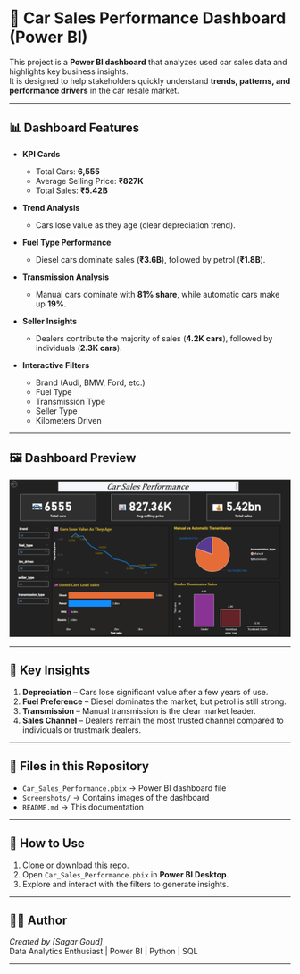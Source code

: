 # 🚗 Car Sales Performance Dashboard (Power BI)

This project is a **Power BI dashboard** that analyzes used car sales data and highlights key business insights.  
It is designed to help stakeholders quickly understand **trends, patterns, and performance drivers** in the car resale market.

---

## 📊 Dashboard Features
- **KPI Cards**  
  - Total Cars: **6,555**  
  - Average Selling Price: **₹827K**  
  - Total Sales: **₹5.42B**  

- **Trend Analysis**  
  - Cars lose value as they age (clear depreciation trend).  

- **Fuel Type Performance**  
  - Diesel cars dominate sales (**₹3.6B**), followed by petrol (**₹1.8B**).  

- **Transmission Analysis**  
  - Manual cars dominate with **81% share**, while automatic cars make up **19%**.  

- **Seller Insights**  
  - Dealers contribute the majority of sales (**4.2K cars**), followed by individuals (**2.3K cars**).  

- **Interactive Filters**  
  - Brand (Audi, BMW, Ford, etc.)  
  - Fuel Type  
  - Transmission Type  
  - Seller Type  
  - Kilometers Driven  

---

## 🖼️ Dashboard Preview
![Dashboard Screenshot](image1.png)

---

## 🎯 Key Insights
1. **Depreciation** – Cars lose significant value after a few years of use.  
2. **Fuel Preference** – Diesel dominates the market, but petrol is still strong.  
3. **Transmission** – Manual transmission is the clear market leader.  
4. **Sales Channel** – Dealers remain the most trusted channel compared to individuals or trustmark dealers.  

---

## 📂 Files in this Repository
- `Car_Sales_Performance.pbix` → Power BI dashboard file  
- `Screenshots/` → Contains images of the dashboard  
- `README.md` → This documentation  

---

## 🚀 How to Use
1. Clone or download this repo.  
2. Open `Car_Sales_Performance.pbix` in **Power BI Desktop**.  
3. Explore and interact with the filters to generate insights.  

---

## 👨‍💻 Author
*Created by [Sagar Goud]*  
Data Analytics Enthusiast | Power BI | Python | SQL  

---


